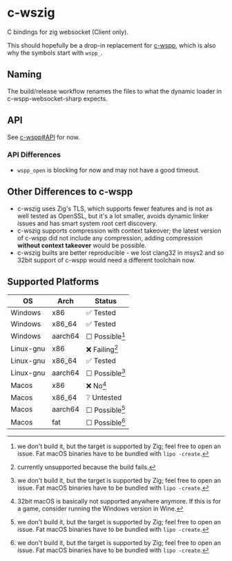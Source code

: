 # c-wszig

C bindings for zig websocket (Client only).

This should hopefully be a drop-in replacement for [c-wspp](https://github.com/black-sliver/c-wspp),
which is also why the symbols start with `wspp_`.

## Naming

The build/release workflow renames the files to what the dynamic loader in c-wspp-websocket-sharp expects.

## API

See [c-wspp#API](https://github.com/black-sliver/c-wspp?tab=readme-ov-file#api) for now.

### API Differences

* `wspp_open` is blocking for now and may not have a good timeout.

## Other Differences to c-wspp

* c-wszig uses Zig's TLS, which supports fewer features and is not as well tested as OpenSSL,
  but it's a lot smaller, avoids dynamic linker issues and has smart system root cert discovery.
* c-wszig supports compression with context takeover; the latest version of c-wspp did not include any compression,
  adding compression **without context takeover** would be possible.
* c-wszig builts are better reproducible - we lost clang32 in msys2 and so 32bit support of c-wspp would need a
  different toolchain now.

## Supported Platforms

| OS        | Arch    | Status         |
|-----------|---------|----------------|
| Windows   | x86     | ✅ Tested       |
| Windows   | x86_64  | ✅ Tested       |
| Windows   | aarch64 | ☐ Possible[^1] |
| Linux-gnu | x86     | ❌ Failing[^2]  |
| Linux-gnu | x86_64  | ✅ Tested       |
| Linux-gnu | aarch64 | ☐ Possible[^1] |
| Macos     | x86     | ❌ No[^3]       |
| Macos     | x86_64  | ❔ Untested     |
| Macos     | aarch64 | ☐ Possible[^1] |
| Macos     | fat     | ☐ Possible[^1] |

[^1]: we don't build it, but the target is supported by Zig; feel free to open an issue.
Fat macOS binaries have to be bundled with `lipo -create`.

[^2]: currently unsupported because the build fails.

[^3]: 32bit macOS is basically not supported anywhere anymore. If this is for a game,
consider running the Windows version in Wine.

